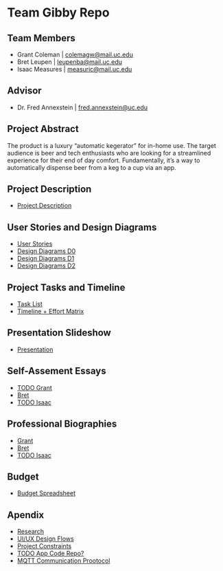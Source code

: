 # Team Gibby Repo

## Team Members
- Grant Coleman | colemagw@mail.uc.edu
- Bret Leupen | leupenba@mail.uc.edu
- Isaac Measures | measuric@mail.uc.edu

## Advisor

- Dr. Fred Annexstein | fred.annexstein@uc.edu

## Project Abstract
The product is a luxury “automatic kegerator” for in-home use. The target audience is beer and tech enthusiasts who are looking for a streamlined experience for their end of day comfort. Fundamentally, it’s a way to automatically dispense beer from a keg to a cup via an app.

## Project Description
- [Project Description](https://docs.google.com/document/d/14FJlD1y7Z8a87hFAIRjjmfxYEU2LfOc3DgnXHlzAxYE/edit?usp=sharing)

## User Stories and Design Diagrams

- [User Stories](https://github.com/GrantWoodwardColeman/gibby/blob/master/User%20Stories.md)
- [Design Diagrams D0](https://github.com/GrantWoodwardColeman/gibby/blob/master/Design%20Diagram%20D0.png)
- [Design Diagrams D1](https://github.com/GrantWoodwardColeman/gibby/blob/master/Design%20Diagram%20D1.png)
- [Design Diagrams D2](https://github.com/GrantWoodwardColeman/gibby/blob/master/Design%20Diagram%20D2.png)


## Project Tasks and Timeline

- [Task List](https://github.com/GrantWoodwardColeman/gibby/blob/master/Tasks.md)
- [Timeline + Effort Matrix](https://docs.google.com/document/d/1EyVayV6PvcKg97JmFPdL3y-aVwRr6HJOF7y8kh7NFdo/edit?usp=sharing)


## Presentation Slideshow
- [Presentation](https://docs.google.com/presentation/d/1LspqDCCOSPxLeBFF3xDSaGWQpnqFFqF7Ef2mVgXcfuY/edit?usp=sharing)

## Self-Assement Essays
- [TODO Grant]()
- [Bret](https://github.com/GrantWoodwardColeman/gibby/blob/master/Homework%20Assignments%20/Week%203-%20Personal%20Essays/Intro%20Essay%20Bret.pdf)
- [TODO Isaac]()
## Professional Biographies
- [Grant](https://github.com/GrantWoodwardColeman/gibby/blob/master/Homework%20Assignments%20/Week%203-%20Personal%20Essays/Individual%20Capstone%20Assessment%20Grant%20Coleman.docx)
- [Bret](https://github.com/GrantWoodwardColeman/gibby/blob/master/Homework%20Assignments%20/Week%201-%20Professional%20Biographies/professional_biography_leupen.md)
- [TODO Isaac]()

## Budget
- [Budget Spreadsheet](https://docs.google.com/spreadsheets/d/1w2jlTjJ9jT9XOLz7xi_5jjbGBE_e4pavgO6VPXg9OXg/edit?usp=sharing)

## Apendix
- [Research](https://docs.google.com/document/d/1TlUSUaR-hcVcxEaOBj2Y39JZZ0Vn39BEZDgP52YVbRw/edit?usp=sharing)
- [UI/UX Design Flows](https://www.figma.com/file/f3nx36Z4F3ORd0cKbmbGFr/Gibby-Flows?node-id=0%3A1)
- [Project Constraints](https://docs.google.com/document/d/1hUxmf7I8_tPJfuHPs9dq5UN76dHJK9Naqqjlm4SWgik/edit?usp=sharing)
- [TODO App Code Repo?]()
- [MQTT Communication Prootocol](https://docs.google.com/document/d/1vAzYcD0am74--FAHn64gv--x1xtgJOL8saCaORcomEI/edit?usp=sharing)









